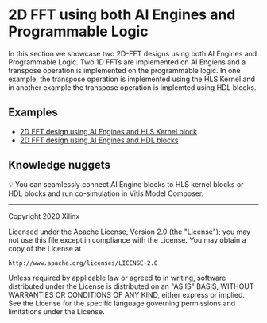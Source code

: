 # 2D FFT using both AI Engines and Programmable Logic
In this section we showcase two 2D-FFT designs using both AI Engines and Programmable Logic. 
Two 1D FFTs are implemented on AI Engiens and a transpose operation is implemented on the programmable logic.
In one example, the transpose operation is implemented using the HLS Kernel and in another example the transpose operation is implemted using HDL blocks.

## Examples

- [2D FFT design using AI Engines and HLS Kernel block](rtp_scalar)
- [2D FFT design using AI Engines and HDL blocks](rtp_vector)

## Knowledge nuggets
:bulb: You can seamlessly connect AI Engine blocks to HLS kernel blocks or HDL blocks and run co-simulation in Vitis Model Composer.


------------
Copyright 2020 Xilinx

Licensed under the Apache License, Version 2.0 (the "License");
you may not use this file except in compliance with the License.
You may obtain a copy of the License at

    http://www.apache.org/licenses/LICENSE-2.0

Unless required by applicable law or agreed to in writing, software
distributed under the License is distributed on an "AS IS" BASIS,
WITHOUT WARRANTIES OR CONDITIONS OF ANY KIND, either express or implied.
See the License for the specific language governing permissions and
limitations under the License.
